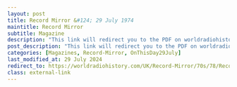 ```yaml
---
layout: post
title: Record Mirror &#124; 29 July 1974
maintitle: Record Mirror
subtitle: Magazine
description: "This link will redirect you to the PDF on worldradiohistory.com Once your viewing page 28 of the PDF look for the section entitled &quot;Fan Clubs&quot;"
post_description: "This link will redirect you to the PDF on worldradiohistory.com Once your viewing page 28 of the PDF look for the section entitled &quot;Fan Clubs&quot;"
categories: [Magazines, Record-Mirror, OnThisDay29July]
last_modified_at: 29 July 2024
redirect_to: https://worldradiohistory.com/UK/Record-Mirror/70s/78/Record-Mirror-1978-07-29.pdf#page=28
class: external-link
---
```


